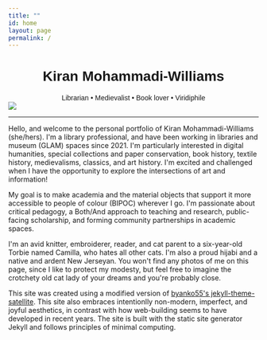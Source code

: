 ```yaml
---
title: ""
id: home
layout: page
permalink: /
---
```

<style>
  .welcome-div {
  font-family:'Caveat', sans-serif;
  text-align:center;
}
</style>
<div class="welcome-div">
  
<h1>Kiran Mohammadi-Williams</h1>
Librarian • Medievalist • Book lover • Viridiphile

</div>

<img src="https://kam535.github.io/assets/img/banner.png">
<hr>
Hello, and welcome to the personal portfolio of Kiran Mohammadi-Williams (she/hers). I'm a library professional, and have been working in libraries and museum (GLAM) spaces since 2021. I'm particularly interested in digital humanities, special collections and paper conservation, book history, textile history, medievalisms, classics, and art history. I'm excited and challenged when I have the opportunity to explore the intersections of art and information!

My goal is to make academia and the material objects that support it more accessible to people of colour (BIPOC) wherever I go. I'm passionate about critical pedagogy, a Both/And approach to teaching and research, public-facing scholarship, and forming community partnerships in academic spaces.

I'm an avid knitter, embroiderer, reader, and cat parent to a six-year-old Torbie named Camilla, who hates all other cats. I'm also a proud hijabi and a native and ardent New Jerseyan. You won't find any photos of me on this page, since I like to protect my modesty, but feel free to imagine the crotchety old cat lady of your dreams and you're probably close.

This site was created using a modified version of <a href="https://github.com/byanko55/jekyll-theme-satellite">byanko55's jekyll-theme-satellite</a>. This site also embraces intentionlly non-modern, imperfect, and joyful aesthetics, in contrast with how web-building seems to have developed in recent years. The site is built with the static site generator Jekyll and follows principles of minimal computing.
